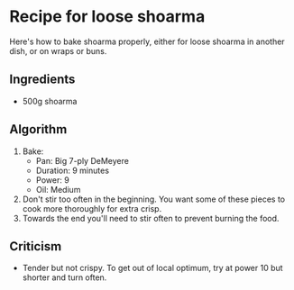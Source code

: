 Recipe for loose shoarma
========================
Here's how to bake shoarma properly, either for loose shoarma in another dish, or on wraps or buns.

Ingredients
-----------
- 500g shoarma

Algorithm
---------
1. Bake:
	- Pan: Big 7-ply DeMeyere
	- Duration: 9 minutes
	- Power: 9
	- Oil: Medium
2. Don't stir too often in the beginning. You want some of these pieces to cook more thoroughly for extra crisp.
3. Towards the end you'll need to stir often to prevent burning the food.

Criticism
---------
- Tender but not crispy. To get out of local optimum, try at power 10 but shorter and turn often.
